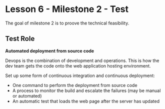 # Lesson 6 - Milestone 2 - Test

The goal of milestone 2 is to proove the technical feasibility.

## Test Role

**Automated deployment from source code**

Devops is the combination of development and operations.   This is how the dev team gets the code onto the web application hosting environment.  

Set up some form of continuous integration and continuous deployment:
- One command to perform the deployment from source code
- A process to monitor the build and escalate the failures (may be manual or automated)
- An automatic test that loads the web page after the server has updated

